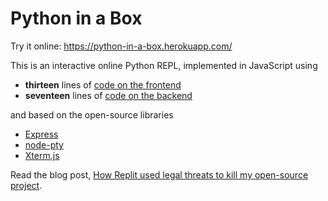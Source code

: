 # Python in a Box

Try it online: <https://python-in-a-box.herokuapp.com/>

This is an interactive online Python REPL, implemented in JavaScript
using

* **thirteen** lines of [code on the frontend](https://github.com/raxod502/python-in-a-box/blob/b28a39383c6b66098b414edf4a1b4165a5d11ca2/index.html#L32-L48)
* **seventeen** lines of [code on the backend](https://github.com/raxod502/python-in-a-box/blob/b28a39383c6b66098b414edf4a1b4165a5d11ca2/server.js#L1-L23)

and based on the open-source libraries

* [Express](https://expressjs.com/)
* [node-pty](https://github.com/microsoft/node-pty)
* [Xterm.js](https://xtermjs.org/)

Read the blog post, [How Replit used legal threats to kill my open-source project](https://intuitiveexplanations.com/tech/replit/).

